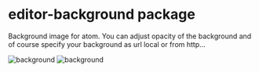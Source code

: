 # editor-background package

Background image for atom.
You can adjust opacity of the background and of course specify your background as url local or from http...

![background](http://download.menedzer.net.pl/wood.jpg)
![background](http://download.menedzer.net.pl/editor_matrix.gif)
